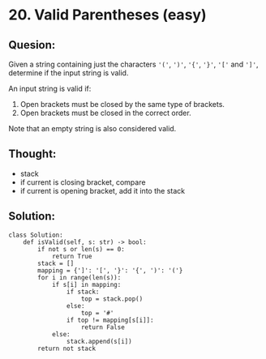 # 20. Valid Parentheses \(easy\)

## Quesion:

Given a string containing just the characters `'('`, `')'`, `'{'`, `'}'`, `'['` and `']'`, determine if the input string is valid.

An input string is valid if:

1. Open brackets must be closed by the same type of brackets.
2. Open brackets must be closed in the correct order.

Note that an empty string is also considered valid.  


## Thought:

* stack
* if current is closing bracket, compare
* if current is opening bracket, add it into the stack

## Solution:

```text
class Solution:
    def isValid(self, s: str) -> bool:
        if not s or len(s) == 0:
            return True
        stack = []
        mapping = {']': '[', '}': '{', ')': '('}
        for i in range(len(s)):
            if s[i] in mapping:
                if stack:
                    top = stack.pop()
                else:
                    top = '#'
                if top != mapping[s[i]]:
                    return False
            else:
                stack.append(s[i])
        return not stack
```

##  

